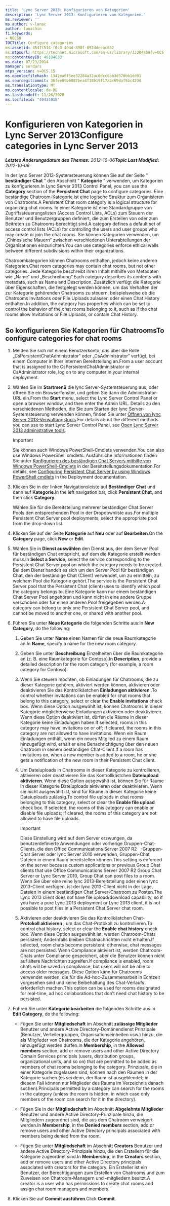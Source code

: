 ```yaml
---
title: 'Lync Server 2013: Konfigurieren von Kategorien'
description: 'Lync Server 2013: Konfigurieren von Kategorien.'
ms.reviewer: ''
ms.author: v-lanac
author: lanachin
f1.keywords:
- NOCSH
TOCTitle: Configure categories
ms:assetid: 4547f514-f0c0-404d-890f-092ddeeac852
ms:mtpsurl: https://technet.microsoft.com/en-us/library/JJ204859(v=OCS.15)
ms:contentKeyID: 48184033
ms.date: 07/23/2014
manager: serdars
mtps_version: v=OCS.15
ms.openlocfilehash: 1342ea0f5ee32284a32ac0dcc8ab3d370bb1dd91
ms.sourcegitcommit: 36fee89bb887bea4f18b19f17a8c69daf5bc423d
ms.translationtype: MT
ms.contentlocale: de-DE
ms.lasthandoff: 11/26/2020
ms.locfileid: "49434018"
---
```

# <a name="configure-categories-in-lync-server-2013"></a><span data-ttu-id="794fb-103">Konfigurieren von Kategorien in Lync Server 2013</span><span class="sxs-lookup"><span data-stu-id="794fb-103">Configure categories in Lync Server 2013</span></span>

<div data-xmlns="http://www.w3.org/1999/xhtml">

<div class="topic" data-xmlns="http://www.w3.org/1999/xhtml" data-msxsl="urn:schemas-microsoft-com:xslt" data-cs="https://msdn.microsoft.com/">

<div data-asp="https://msdn2.microsoft.com/asp">



</div>

<div id="mainSection">

<div id="mainBody"><span data-ttu-id="794fb-104">

<span> </span></span><span class="sxs-lookup"><span data-stu-id="794fb-104">

<span> </span></span></span>

<span data-ttu-id="794fb-105">_**Letztes Änderungsdatum des Themas:** 2012-10-06_</span><span class="sxs-lookup"><span data-stu-id="794fb-105">_**Topic Last Modified:** 2012-10-06_</span></span>

<span data-ttu-id="794fb-106">In der lync Server 2013-Systemsteuerung können Sie auf der Seite " **beständiger Chat** " den Abschnitt " **Kategorie** " verwenden, um Kategorien zu konfigurieren.</span><span class="sxs-lookup"><span data-stu-id="794fb-106">In Lync Server 2013 Control Panel, you can use the **Category** section of the **Persistent Chat** page to configure categories.</span></span> <span data-ttu-id="794fb-107">Eine beständige Chatroom-Kategorie ist eine logische Struktur zum Organisieren von Chatrooms.</span><span class="sxs-lookup"><span data-stu-id="794fb-107">A Persistent Chat room category is a logical structure for organizing chat rooms.</span></span> <span data-ttu-id="794fb-108">In einer Kategorie ist eine Standardgruppe von Zugriffssteuerungslisten (Access Control Lists, ACLs) zum Steuern der Benutzer und Benutzergruppen definiert, die zum Erstellen von oder zum Beitreten zu Chatrooms berechtigt sind.</span><span class="sxs-lookup"><span data-stu-id="794fb-108">A category defines a default set of access control lists (ACLs) for controlling the users and user groups who may create or join the chat rooms.</span></span> <span data-ttu-id="794fb-109">Sie können Kategorien verwenden, um „Chinesische Mauern“ zwischen verschiedenen Unterabteilungen der Organisationen einzurichten.</span><span class="sxs-lookup"><span data-stu-id="794fb-109">You can use categories enforce ethical walls between different subdivisions within their organizations.</span></span>

<span data-ttu-id="794fb-110">Chatroomkategorien können Chatrooms enthalten, jedoch keine anderen Kategorien.</span><span class="sxs-lookup"><span data-stu-id="794fb-110">Chat room categories may contain chat rooms, but not other categories.</span></span> <span data-ttu-id="794fb-111">Jede Kategorie beschreibt ihren Inhalt mithilfe von Metadaten wie „Name“ und „Beschreibung“.</span><span class="sxs-lookup"><span data-stu-id="794fb-111">Each category describes its contents with metadata, such as Name and Description.</span></span> <span data-ttu-id="794fb-112">Zusätzlich verfügt die Kategorie über Eigenschaften, die festgelegt werden können, um das Verhalten der zur Kategorie gehörenden Chatrooms zu steuern, beispielsweise ob die Chatrooms Invitations oder File Uploads zulassen oder einen Chat History enthalten.</span><span class="sxs-lookup"><span data-stu-id="794fb-112">In addition, the category has properties which can be set to control the behavior of the chat rooms belonging to it, such as if the chat rooms allow Invitations or File Uploads, or contain Chat History.</span></span>

<div>

## <a name="to-configure-categories-for-chat-rooms"></a><span data-ttu-id="794fb-113">So konfigurieren Sie Kategorien für Chatrooms</span><span class="sxs-lookup"><span data-stu-id="794fb-113">To configure categories for chat rooms</span></span>

1.  <span data-ttu-id="794fb-114">Melden Sie sich mit einem Benutzerkonto, das über die Rolle „CsPersistentChatAdministrator“ oder „CsAdministrator“ verfügt, bei einem Computer in Ihrer internen Bereitstellung an.</span><span class="sxs-lookup"><span data-stu-id="794fb-114">From a user account that is assigned to the CsPersistentChatAdministrator or CsAdministrator role, log on to any computer in your internal deployment.</span></span>

2.  <span data-ttu-id="794fb-115">Wählen Sie im **Startmenü** die lync Server-Systemsteuerung aus, oder öffnen Sie ein Browserfenster, und geben Sie dann die Administrator-URL ein.</span><span class="sxs-lookup"><span data-stu-id="794fb-115">From the **Start** menu, select the Lync Server Control Panel or open a browser window, and then enter the Admin URL.</span></span> <span data-ttu-id="794fb-116">Details zu den verschiedenen Methoden, die Sie zum Starten der lync Server-Systemsteuerung verwenden können, finden Sie unter [Öffnen von lync Server 2013-Verwaltungstools](lync-server-2013-open-lync-server-administrative-tools.md).</span><span class="sxs-lookup"><span data-stu-id="794fb-116">For details about the different methods you can use to start Lync Server Control Panel, see [Open Lync Server 2013 administrative tools](lync-server-2013-open-lync-server-administrative-tools.md).</span></span>
    
    <div>
    

    > [!IMPORTANT]  
    > <span data-ttu-id="794fb-117">Sie können auch Windows PowerShell-Cmdlets verwenden.</span><span class="sxs-lookup"><span data-stu-id="794fb-117">You can also use Windows PowerShell cmdlets.</span></span> <span data-ttu-id="794fb-118">Ausführliche Informationen finden Sie unter <A href="configuring-persistent-chat-server-by-using-windows-powershell-cmdlets.md">Konfigurieren des beständigen Chat Servers mithilfe von Windows PowerShell-Cmdlets</A> in der Bereitstellungsdokumentation.</span><span class="sxs-lookup"><span data-stu-id="794fb-118">For details, see <A href="configuring-persistent-chat-server-by-using-windows-powershell-cmdlets.md">Configuring Persistent Chat Server by using Windows PowerShell cmdlets</A> in the Deployment documentation.</span></span>

    
    </div>

3.  <span data-ttu-id="794fb-119">Klicken Sie in der linken Navigationsleiste auf **Beständiger Chat** und dann auf **Kategorie**.</span><span class="sxs-lookup"><span data-stu-id="794fb-119">In the left navigation bar, click **Persistent Chat**, and then click **Category**.</span></span>
    
    <span data-ttu-id="794fb-120">Wählen Sie für die Bereitstellung mehrerer beständiger Chat Server Pools den entsprechenden Pool in der Dropdownliste aus.</span><span class="sxs-lookup"><span data-stu-id="794fb-120">For multiple Persistent Chat Server pool deployments, select the appropriate pool from the drop-down list.</span></span>

4.  <span data-ttu-id="794fb-121">Klicken Sie auf der Seite **Kategorie** auf **Neu** oder auf **Bearbeiten**.</span><span class="sxs-lookup"><span data-stu-id="794fb-121">On the **Category** page, click **New** or **Edit**.</span></span>

5.  <span data-ttu-id="794fb-122">Wählen Sie in **Dienst auswählen** den Dienst aus, der dem Server Pool für beständigen Chat entspricht, auf dem die Kategorie erstellt werden muss.</span><span class="sxs-lookup"><span data-stu-id="794fb-122">In **Select a Service**, select the service corresponding to the Persistent Chat Server pool on which the category needs to be created.</span></span> <span data-ttu-id="794fb-123">Bei dem Dienst handelt es sich um den Server Pool für beständigen Chat, den der beständige Chat (Client) verwendet, um zu ermitteln, zu welchem Pool die Kategorie gehört.</span><span class="sxs-lookup"><span data-stu-id="794fb-123">The service is the Persistent Chat Server pool that the Persistent Chat (client) uses to identify which pool the category belongs to.</span></span> <span data-ttu-id="794fb-124">Eine Kategorie kann nur einem beständigen Chat Server Pool angehören und kann nicht in eine andere Gruppe verschoben oder für einen anderen Pool freigegeben werden.</span><span class="sxs-lookup"><span data-stu-id="794fb-124">A category can belong to only one Persistent Chat Server pool, and cannot be moved to another one, or shared with another pool.</span></span>

6.  <span data-ttu-id="794fb-125">Führen Sie unter **Neue Kategorie** die folgenden Schritte aus:</span><span class="sxs-lookup"><span data-stu-id="794fb-125">In **New Category**, do the following:</span></span>
    
    1.  <span data-ttu-id="794fb-126">Geben Sie unter **Name** einen Namen für die neue Raumkategorie an.</span><span class="sxs-lookup"><span data-stu-id="794fb-126">In **Name**, specify a name for the new room category.</span></span>
    
    2.  <span data-ttu-id="794fb-127">Geben Sie unter **Beschreibung** Einzelheiten über die Raumkategorie an (z. B. eine Raumkategorie für Contoso).</span><span class="sxs-lookup"><span data-stu-id="794fb-127">In **Description**, provide a detailed description for the room category (for example, a room category for Contoso).</span></span>
    
    3.  <span data-ttu-id="794fb-128">Wenn Sie steuern möchten, ob Einladungen für Chatrooms, die zu dieser Kategorie gehören, aktiviert werden können, aktivieren oder deaktivieren Sie das Kontrollkästchen **Einladungen aktivieren** .</span><span class="sxs-lookup"><span data-stu-id="794fb-128">To control whether invitations can be enabled for chat rooms that belong to this category, select or clear the **Enable invitations** check box.</span></span> <span data-ttu-id="794fb-129">Wenn diese Option ausgewählt ist, können Chatrooms in dieser Kategorie möglicherweise Einladungen aktivieren oder deaktivieren. Wenn diese Option deaktiviert ist, dürfen die Räume in dieser Kategorie keine Einladungen haben.</span><span class="sxs-lookup"><span data-stu-id="794fb-129">If selected, rooms in this category may have invitations on or off; if cleared, the rooms in this category are not allowed to have invitations.</span></span> <span data-ttu-id="794fb-130">Wenn ein Raum Einladungen enthält, wenn ein neues Mitglied zu einem Raum hinzugefügt wird, erhält er eine Benachrichtigung über den neuen Chatroom in seinem beständigen Chat-Client.</span><span class="sxs-lookup"><span data-stu-id="794fb-130">If a room has invitations on, when a new member is added to a room, he or she gets a notification of the new room in their Persistent Chat client.</span></span>
    
    4.  <span data-ttu-id="794fb-p107">Um Dateiuploads in Chatrooms in dieser Kategorie zu kontrollieren, aktivieren oder deaktivieren Sie das Kontrollkästchen **Dateiupload aktivieren**. Wenn diese Option ausgewählt ist, können Sie für Räume in dieser Kategorie Dateiuploads aktivieren oder deaktivieren. Wenn sie nicht ausgewählt ist, sind für Räume in dieser Kategorie keine Dateiuploads zulässig.</span><span class="sxs-lookup"><span data-stu-id="794fb-p107">To control file uploads in chat rooms belonging to this category, select or clear the **Enable file upload** check box. If selected, the rooms of this category can enable or disable file uploads; if cleared, the rooms of this category are not allowed to have file uploads.</span></span>
        
        <div>
        

        > [!IMPORTANT]  
        > <span data-ttu-id="794fb-133">Diese Einstellung wird auf dem Server erzwungen, da benutzerdefinierte Anwendungen oder vorherige Gruppen-Chat-Clients, die den Office Communications Server 2007 R2 &nbsp; -Gruppen-Chat Server oder lync Server 2010 verwenden, Gruppen-Chat Dateien in einem Raum bereitstellen können.</span><span class="sxs-lookup"><span data-stu-id="794fb-133">This setting is enforced on the server because custom applications or previous Group Chat clients that use Office Communications Server 2007 R2&nbsp;Group Chat Server or Lync Server 2010, Group Chat can post files to a room.</span></span> <span data-ttu-id="794fb-134">Wenn Sie über eine reine lync 2013-Bereitstellung oder einen lync 2013-Client verfügen, ist der lync 2013-Client nicht in der Lage, Dateien in einem beständigen Chat Server-Chatroom zu Posten.</span><span class="sxs-lookup"><span data-stu-id="794fb-134">The Lync 2013 client does not have file upload/download capability, so if you have a pure Lync 2013 deployment or Lync 2013 client, it is not possible to post files in a Persistent Chat Server chat room.</span></span>

        
        </div>
    
    5.  <span data-ttu-id="794fb-135">Aktivieren oder deaktivieren Sie das Kontrollkästchen Chat- **Protokoll aktivieren** , um das Chat-Protokoll zu kontrollieren.</span><span class="sxs-lookup"><span data-stu-id="794fb-135">To control chat history, select or clear the **Enable chat history** check box.</span></span> <span data-ttu-id="794fb-136">Wenn diese Option ausgewählt ist, werden Chatroom-Chats persistent; Andernfalls bleiben Chatnachrichten nicht erhalten.</span><span class="sxs-lookup"><span data-stu-id="794fb-136">If selected, room chats become persistent; otherwise, chat messages are not persisted.</span></span> <span data-ttu-id="794fb-137">Wenn Compliance aktiviert ist, werden Chatroom-Chats unter Compliance gespeichert, aber die Benutzer können nicht auf ältere Nachrichten zugreifen.</span><span class="sxs-lookup"><span data-stu-id="794fb-137">If compliance is enabled, room chats will be saved in compliance, but users will not be able to access older messages.</span></span> <span data-ttu-id="794fb-138">Diese Option kann für Chatrooms verwendet werden, die für die Ad-hoc-Zusammenarbeit in Echtzeit vorgesehen sind und keine Beibehaltung des Chat-Verlaufs erforderlich machen.</span><span class="sxs-lookup"><span data-stu-id="794fb-138">This option can be used for rooms designated for real-time, ad hoc collaborations that don’t need chat history to be persisted.</span></span>

7.  <span data-ttu-id="794fb-139">Führen Sie unter **Kategorie bearbeiten** die folgenden Schritte aus:</span><span class="sxs-lookup"><span data-stu-id="794fb-139">In **Edit Category**, do the following:</span></span>
    
      - <span data-ttu-id="794fb-140">Fügen Sie unter **Mitgliedschaft** im Abschnitt **zulässige Mitglieder** Benutzer und andere Active Directory-Domänendienst Prinzipale (Benutzer, Verteilergruppen, Organisationseinheiten usw.) hinzu, die als Mitglieder von Chatrooms, die der Kategorie angehören, hinzugefügt werden dürfen.</span><span class="sxs-lookup"><span data-stu-id="794fb-140">In **Membership**, in the **Allowed members** section, add or remove users and other Active Directory Domain Services principals (users, distribution groups, organizational units, and so on) that are permitted to be added as members of chat rooms belonging to the category.</span></span> <span data-ttu-id="794fb-141">Prinzipale, die in einer Kategorie zugelassen sind, können nach den Räumen in der Kategorie suchen (es sei denn, der Raum ist ausgeblendet; in diesem Fall können nur Mitglieder des Raums im Verzeichnis danach suchen).</span><span class="sxs-lookup"><span data-stu-id="794fb-141">Principals permitted by a category can search for the rooms in the category (unless the room is hidden, in which case only members of the room can search for it in the directory).</span></span>
    
      - <span data-ttu-id="794fb-142">Fügen Sie in der **Mitgliedschaft** im Abschnitt **Abgelehnte Mitglieder** Benutzer und andere Active Directory-Prinzipale hinzu, die Mitgliedern zugeordnet sind, die aus dem Chatroom verweigert werden.</span><span class="sxs-lookup"><span data-stu-id="794fb-142">In **Membership**, in the **Denied members** section, add or remove users and other Active Directory principals associated with members being denied from the room.</span></span>
    
      - <span data-ttu-id="794fb-143">Fügen Sie unter **Mitgliedschaft** im Abschnitt **Creators** Benutzer und andere Active Directory-Prinzipale hinzu, die den Erstellern für die Kategorie zugeordnet sind.</span><span class="sxs-lookup"><span data-stu-id="794fb-143">In **Membership**, in the **Creators** section, add or remove users and other Active Directory principals associated with creators for the category.</span></span> <span data-ttu-id="794fb-144">Ein Ersteller ist ein Benutzer, der Berechtigungen zum Erstellen von Chatrooms und zum Zuweisen von Chatroom-Managern und -mitgliedern besitzt.</span><span class="sxs-lookup"><span data-stu-id="794fb-144">A creator is a user who has permissions to create chat rooms and assign chat room managers and members.</span></span>

8.  <span data-ttu-id="794fb-145">Klicken Sie auf **Commit ausführen**.</span><span class="sxs-lookup"><span data-stu-id="794fb-145">Click **Commit**.</span></span>

<span data-ttu-id="794fb-146"></div>

</div>

<span> </span>

</div>

</div>

</span><span class="sxs-lookup"><span data-stu-id="794fb-146"></div>

</div>

<span> </span>

</div>

</div>

</span></span></div>

